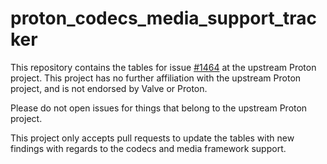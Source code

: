 # proton_codecs_media_support_tracker

This repository contains the tables for issue [#1464](https://github.com/ValveSoftware/Proton/issues/1464) at the upstream Proton project.
This project has no further affiliation with the upstream Proton project, and is not endorsed by Valve or Proton.

Please do not open issues for things that belong to the upstream Proton project.

This project only accepts pull requests to update the tables with new findings with regards to the codecs and media framework support.
